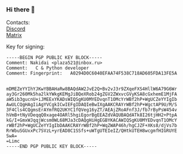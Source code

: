 ### Hi there 👋  

Contacts:  
[Discord](https://discordapp.com/users/596659213124763649)  
[Matrix](https://matrix.to/#/@nakidai:matrix.org)  

Key for signing:
```
-----BEGIN PGP PUBLIC KEY BLOCK-----
Comment: Nakidai <plaza521@inbox.ru>
Comment:   C & Python developer
Comment: Fingerprint:   A0294D0C6040EFAA74F538C718AD605FDA13FE5A


mDMEZeYYIhYJKwYBBAHaRw8BAQdAW2JvE2Q+Bv2vJ3r9ZXqeFXS4HllW6A79G6Wr
ay3Gr260Mk5ha2lkYWkgKEMgJiBQeXRob24gZGV2ZWxvcGVyKSA8cGxhemE1MjFA
aW5ib3gucnU+iJMEExYKADsWIQSgKU0MYEDvqnT1OMcYrWBf2hP+WgUCZeYYIgIb
AwULCQgHAgIiAgYVCgkICwIEFgIDAQIeBwIXgAAKCRAYrWBf2hP+WgctAP9U/M/S
3F4Cls4CQgmsErAYmfRQ2UKYC1fQVeg16yZT/AEAjZRoAFnf3J/fb7rByPsW454v
hVmB+tNyVDeqqQ0xage4OARl5hgiEgorBgEEAZdVAQUBAQdATk8I26tjHH2+PtpA
kG/I+GmxWJqqjWcsm0WL68MJa3cDAQgHiHgEGBYKACAWIQSgKU0MYEDvqnT1OMcY
rWBf2hP+WgUCZeYYIgIbDAAKCRAYrWBf2hP+WqZWAP46h/hgCJZF+XKs8/djVs7b
RrWbuSGUxxPc7SVzL+yrEAD8C1SSfs+uWTgUTEIeIZ/QHtkUTEH8wcgmfHIGRUYE
SwA=
=Limc
-----END PGP PUBLIC KEY BLOCK-----
```
